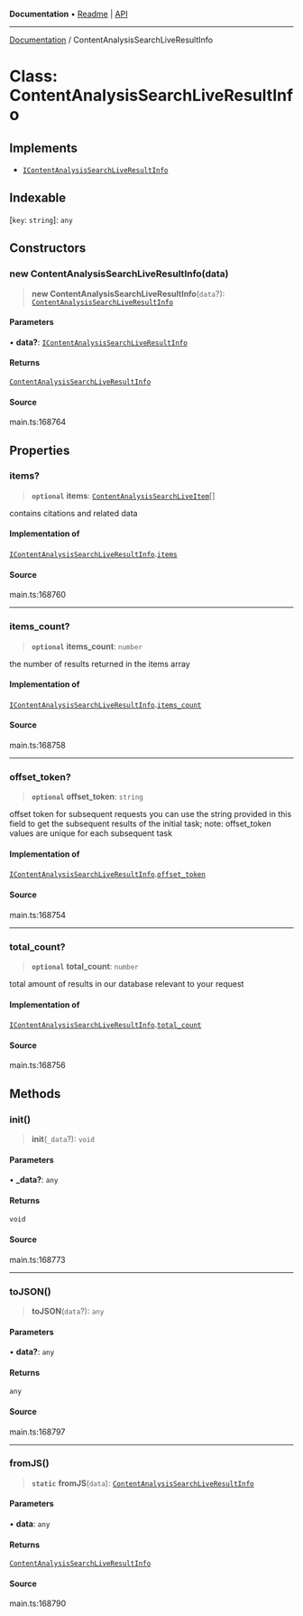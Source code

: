 **Documentation** • [Readme](../README.md) \| [API](../globals.md)

***

[Documentation](../README.md) / ContentAnalysisSearchLiveResultInfo

# Class: ContentAnalysisSearchLiveResultInfo

## Implements

- [`IContentAnalysisSearchLiveResultInfo`](../interfaces/IContentAnalysisSearchLiveResultInfo.md)

## Indexable

 \[`key`: `string`\]: `any`

## Constructors

### new ContentAnalysisSearchLiveResultInfo(data)

> **new ContentAnalysisSearchLiveResultInfo**(`data`?): [`ContentAnalysisSearchLiveResultInfo`](ContentAnalysisSearchLiveResultInfo.md)

#### Parameters

• **data?**: [`IContentAnalysisSearchLiveResultInfo`](../interfaces/IContentAnalysisSearchLiveResultInfo.md)

#### Returns

[`ContentAnalysisSearchLiveResultInfo`](ContentAnalysisSearchLiveResultInfo.md)

#### Source

main.ts:168764

## Properties

### items?

> **`optional`** **items**: [`ContentAnalysisSearchLiveItem`](ContentAnalysisSearchLiveItem.md)[]

contains citations and related data

#### Implementation of

[`IContentAnalysisSearchLiveResultInfo`](../interfaces/IContentAnalysisSearchLiveResultInfo.md).[`items`](../interfaces/IContentAnalysisSearchLiveResultInfo.md#items)

#### Source

main.ts:168760

***

### items\_count?

> **`optional`** **items\_count**: `number`

the number of results returned in the items array

#### Implementation of

[`IContentAnalysisSearchLiveResultInfo`](../interfaces/IContentAnalysisSearchLiveResultInfo.md).[`items_count`](../interfaces/IContentAnalysisSearchLiveResultInfo.md#items_count)

#### Source

main.ts:168758

***

### offset\_token?

> **`optional`** **offset\_token**: `string`

offset token for subsequent requests
you can use the string provided in this field to get the subsequent results of the initial task;
note: offset_token values are unique for each subsequent task

#### Implementation of

[`IContentAnalysisSearchLiveResultInfo`](../interfaces/IContentAnalysisSearchLiveResultInfo.md).[`offset_token`](../interfaces/IContentAnalysisSearchLiveResultInfo.md#offset_token)

#### Source

main.ts:168754

***

### total\_count?

> **`optional`** **total\_count**: `number`

total amount of results in our database relevant to your request

#### Implementation of

[`IContentAnalysisSearchLiveResultInfo`](../interfaces/IContentAnalysisSearchLiveResultInfo.md).[`total_count`](../interfaces/IContentAnalysisSearchLiveResultInfo.md#total_count)

#### Source

main.ts:168756

## Methods

### init()

> **init**(`_data`?): `void`

#### Parameters

• **\_data?**: `any`

#### Returns

`void`

#### Source

main.ts:168773

***

### toJSON()

> **toJSON**(`data`?): `any`

#### Parameters

• **data?**: `any`

#### Returns

`any`

#### Source

main.ts:168797

***

### fromJS()

> **`static`** **fromJS**(`data`): [`ContentAnalysisSearchLiveResultInfo`](ContentAnalysisSearchLiveResultInfo.md)

#### Parameters

• **data**: `any`

#### Returns

[`ContentAnalysisSearchLiveResultInfo`](ContentAnalysisSearchLiveResultInfo.md)

#### Source

main.ts:168790
